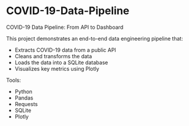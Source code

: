 # COVID-19-Data-Pipeline

COVID-19 Data Pipeline: From API to Dashboard

This project demonstrates an end-to-end data engineering pipeline that:
- Extracts COVID-19 data from a public API
- Cleans and transforms the data
- Loads the data into a SQLite database
- Visualizes key metrics using Plotly

Tools:
- Python
- Pandas
- Requests
- SQLite
- Plotly
